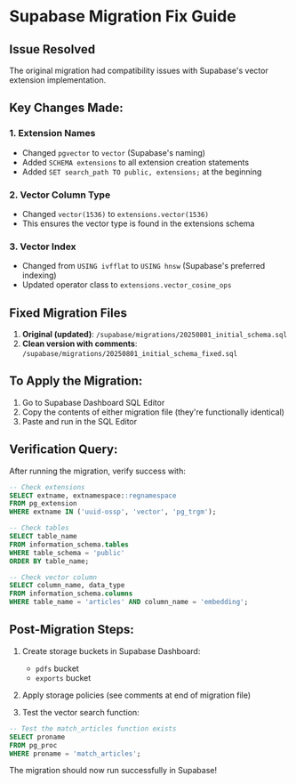 # Supabase Migration Fix Guide

## Issue Resolved
The original migration had compatibility issues with Supabase's vector extension implementation.

## Key Changes Made:

### 1. Extension Names
- Changed `pgvector` to `vector` (Supabase's naming)
- Added `SCHEMA extensions` to all extension creation statements
- Added `SET search_path TO public, extensions;` at the beginning

### 2. Vector Column Type
- Changed `vector(1536)` to `extensions.vector(1536)`
- This ensures the vector type is found in the extensions schema

### 3. Vector Index
- Changed from `USING ivfflat` to `USING hnsw` (Supabase's preferred indexing)
- Updated operator class to `extensions.vector_cosine_ops`

## Fixed Migration Files

1. **Original (updated)**: `/supabase/migrations/20250801_initial_schema.sql`
2. **Clean version with comments**: `/supabase/migrations/20250801_initial_schema_fixed.sql`

## To Apply the Migration:

1. Go to Supabase Dashboard SQL Editor
2. Copy the contents of either migration file (they're functionally identical)
3. Paste and run in the SQL Editor

## Verification Query:
After running the migration, verify success with:

```sql
-- Check extensions
SELECT extname, extnamespace::regnamespace 
FROM pg_extension 
WHERE extname IN ('uuid-ossp', 'vector', 'pg_trgm');

-- Check tables
SELECT table_name 
FROM information_schema.tables 
WHERE table_schema = 'public' 
ORDER BY table_name;

-- Check vector column
SELECT column_name, data_type 
FROM information_schema.columns 
WHERE table_name = 'articles' AND column_name = 'embedding';
```

## Post-Migration Steps:

1. Create storage buckets in Supabase Dashboard:
   - `pdfs` bucket
   - `exports` bucket

2. Apply storage policies (see comments at end of migration file)

3. Test the vector search function:
```sql
-- Test the match_articles function exists
SELECT proname 
FROM pg_proc 
WHERE proname = 'match_articles';
```

The migration should now run successfully in Supabase!